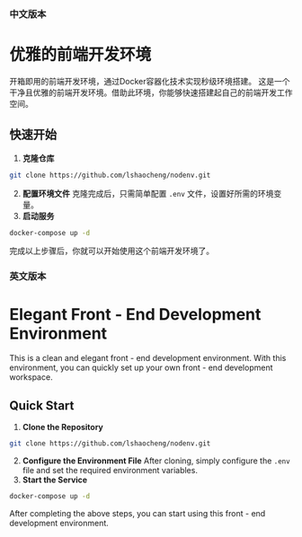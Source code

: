 ### 中文版本
# 优雅的前端开发环境
开箱即用的前端开发环境​​，通过Docker容器化技术实现秒级环境搭建。
这是一个干净且优雅的前端开发环境。借助此环境，你能够快速搭建起自己的前端开发工作空间。

## 快速开始
1. **克隆仓库**
```bash
git clone https://github.com/lshaocheng/nodenv.git
```
2. **配置环境文件**
克隆完成后，只需简单配置 `.env` 文件，设置好所需的环境变量。
3. **启动服务**
```bash
docker-compose up -d
```
完成以上步骤后，你就可以开始使用这个前端开发环境了。

### 英文版本
# Elegant Front - End Development Environment

This is a clean and elegant front - end development environment. With this environment, you can quickly set up your own front - end development workspace.

## Quick Start
1. **Clone the Repository**
```bash
git clone https://github.com/lshaocheng/nodenv.git
```
2. **Configure the Environment File**
After cloning, simply configure the `.env` file and set the required environment variables.
3. **Start the Service**
```bash
docker-compose up -d
```
After completing the above steps, you can start using this front - end development environment. 